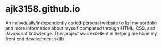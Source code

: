 # ajk3158.github.io
An individually/independently coded personal website to list my portfolio and more information about myself completed through HTML, CSS, and JavaScript knowledge. This project was excellent in helping me hone my front end development skills.
